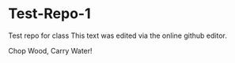 # Test-Repo-1
Test repo for class
This text was edited via the online github editor.

Chop Wood, Carry Water!